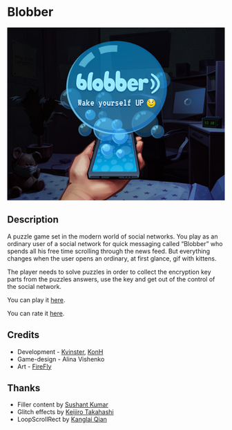 # Blobber

![picture_cover](picture_cover.jpg)

## Description

A puzzle game set in the modern world of social networks. You play as an ordinary user of a social network for quick messaging called “Blobber” who spends all his free time scrolling through the news feed. But everything changes when the user opens an ordinary, at first glance, gif with kittens.

The player needs to solve puzzles in order to collect the encryption key parts from the puzzles answers, use the key and get out of the control of the social network.

You can play it [here](https://konh.itch.io/blobber-improved).

You can rate it [here](https://ldjam.com/events/ludum-dare/47/blobber).

## Credits
- Development - [Kvinster](https://github.com/Kvinster), [KonH](https://github.com/KonH) 
- Game-design - Alina Vishenko
- Art - [FireFly](https://www.artstation.com/firefly_ff)

## Thanks
- Filler content by [Sushant Kumar](https://twitter.com/sushant_kumar/status/1283314235842297856)
- Glitch effects by [Keijiro Takahashi](https://github.com/keijiro/KinoGlitch)
- LoopScrollRect by [Kanglai Qian](https://github.com/qiankanglai/LoopScrollRect)